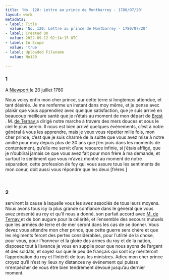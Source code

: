 ```yaml
---
title: 'No. 120: Lettre au prince de Montbarrey - 1780/07/20'
layout: work
metadata:
- label: Title
  value: 'No. 120: Lettre au prince de Montbarrey - 1780/07/20'
- label: Created On
  value: 2022-09-12 02:14:15 UTC
- label: In Scope
  value: 'true'
- label: Uploaded Filename
  value: No120

---
```

<div class="pages">
<div id="page-32541619">
<h3><a name="page-32541619">1</a></h3>
<div class="page-content">
<p>A  <a href="../subjects/32162914" title="Newport, Rhode Island"> Niewport </a> le 20 juillet 1780</p>
<p>Nous voicy enfin mon cher prince, sur cette terre si <span class="line-break"> </span>longtemps attendue, et tant désirée. Je me renferme <span class="line-break"> </span>un instant dans moy même, et je pense avec plaisir <span class="line-break"> </span>que vous apprendrez avec quelque satisfaction, que <span class="line-break"> </span>je suis arrivé en beaucoup meilleure santé que je n’étais<span class="line-break"> </span>au moment de mon départ de <a href="../subjects/32162899" title="Brest, France"> Brest </a>. M. <a href="../subjects/32162888" title="Charles-Henri-Louis d'Arsac de Ternay; 1723-1780"> de Ternay </a><span class="line-break"> </span>a dirigé notre marche à travers des mers douces et sous le <span class="line-break"> </span>ciel le plus serein. Il nous est bien arrivé quelques <span class="line-break"> </span>événements, c’est à notre général à vous les apprendre, <span class="line-break"> </span>mais je veux vous répetter mille fois, mon cher <span class="line-break"> </span>prince, c’est que je suis charmé de la suitte que vous <span class="line-break"> </span>avez mise à notre amitié pour moy depuis plus de 30 ans <span class="line-break"> </span>que j’en jouis dans les moments de contentement, <span class="line-break"> </span>qu’elle me servit d’une resource infinie, si j’étais <span class="line-break"> </span>affligé, que je n’oublirai jamais ce que vous avez fait <span class="line-break"> </span>pour mon frère à ma demande, et surtout le sentiment <span class="line-break"> </span>que vous m’avez montré au moment de notre séparation, <span class="line-break"> </span>cette profession de foy qui vous assure tous les sentiments <span class="line-break"> </span>de mon coeur, doit aussi vous répondre que les deux <span class="unclear">[frères ]</span></p>
</div>
</div>
<br />
<div id="page-32541620">
<h3><a name="page-32541620">2</a></h3>
<div class="page-content">
<p>serviront la cause à laquelle vous les avez associés <span class="line-break"> </span>de tous leurs moyens. <span class="line-break"> </span>Nous avons tous icy la plus grande confiance dans <span class="line-break"> </span>le général que vous avez présenté au roy et qu’il <span class="line-break"> </span>nous a donné, son parfait accord avec <a href="../subjects/32162888" title="Charles-Henri-Louis d'Arsac de Ternay; 1723-1780"> M. de Ternay </a><span class="line-break"> </span>et de bon augure pour la célérité, et l’ensemble des <span class="line-break"> </span>secours mutuels que les armées de terre et de mer <span class="line-break"> </span>seront dans les cas de se donner. Vous devez vous <span class="line-break"> </span>attendre mon cher prince, que cette guerre sera <span class="line-break"> </span>chère et que les régiments feront des pertes <span class="line-break"> </span>considérables, pour l’utilité de la chose, <span class="line-break"> </span>pour vous, pour l’honneur et la gloire des <span class="line-break"> </span>armes du roy et de la nation, disposez tout <span class="line-break"> </span>à l’avance je vous en supplie pour que nous ayons <span class="line-break"> </span>de l’argent et des soldats, et soyez sur que le peu de <span class="line-break"> </span>français qui sont icy mériteront l’approbation du roy <span class="line-break"> </span>et l’intérêt de tous les ministres. <span class="line-break"> </span>Adieu mon cher prince croyez qu’il n’est ny lieux <span class="line-break"> </span>ny distances ny événement qui puisse m’empêcher de vous <span class="line-break"> </span>être bien tendrement dévoué jusqu’au dernier <span class="line-break"> </span>moment. </p>
</div>
</div>
<br />
</div>

